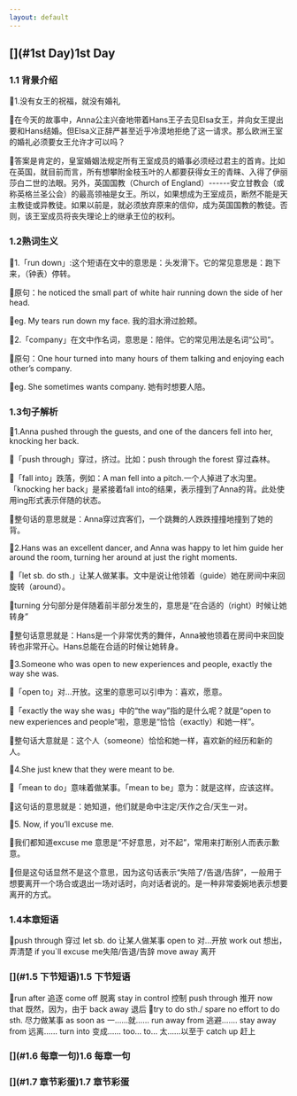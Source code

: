```yaml
---
layout: default
---
```


## [](#1st Day)1st Day

### [](#1.1背景介绍)1.1 背景介绍
 
 🧣1.没有女王的祝福，就没有婚礼
 
 🧦在今天的故事中，Anna公主兴奋地带着Hans王子去见Elsa女王，并向女王提出要和Hans结婚。但Elsa义正辞严甚至近乎冷漠地拒绝了这一请求。那么欧洲王室的婚礼必须要女王允许才可以吗？
 
 🧦答案是肯定的，皇室婚姻法规定所有王室成员的婚事必须经过君主的首肯。比如在英国，就目前而言，所有想攀附金枝玉叶的人都要获得女王的青睐、入得了伊丽莎白二世的法眼。另外，英国国教（Church of England）------安立甘教会（或称英格兰圣公会）的最高领袖是女王。所以，如果想成为王室成员，断然不能是天主教徒或异教徒。如果以前是，就必须放弃原来的信仰，成为英国国教的教徒。否则，该王室成员将丧失理论上的继承王位的权利。
 
 
 
### [](#1.2熟词生义)1.2熟词生义

🧣1.「run down」:这个短语在文中的意思是：头发滑下。它的常见意思是：跑下来，（钟表）停转。

🧦原句：he noticed the small part of white hair running down the side of her head.

🧦eg. My tears run down my face. 我的泪水滑过脸颊。

🧣2.「company」在文中作名词，意思是：陪伴。它的常见用法是名词“公司”。

🧦原句：One hour turned into many hours of them talking and enjoying each other’s company.

🧦eg. She sometimes wants company. 她有时想要人陪。



### [](#1.3句子解析)1.3句子解析

🧣1.Anna pushed through the guests, and one of the dancers fell into her, knocking her back.

🧦「push through」穿过，挤过。比如：push through the forest 穿过森林。

🧦「fall into」跌落，例如：A man fell into a pitch.一个人掉进了水沟里。「knocking her back」是紧接着fall into的结果，表示撞到了Anna的背。此处使用ing形式表示伴随的状态。

🧦整句话的意思就是：Anna穿过宾客们，一个跳舞的人跌跌撞撞地撞到了她的背。

🧣2.Hans was an excellent dancer, and Anna was happy to let him guide her around the room, turning her around at just the right moments.

🧦「let sb. do sth.」让某人做某事。文中是说让他领着（guide）她在房间中来回旋转（around）。

🧦turning 分句部分是伴随着前半部分发生的，意思是“在合适的（right）时候让她转身”

🧦整句话意思就是：Hans是一个非常优秀的舞伴，Anna被他领着在房间中来回旋转也非常开心。Hans总能在合适的时候让她转身。

🧣3.Someone who was open to new experiences and people, exactly the way she was.

🧦「open to」对…开放。这里的意思可以引申为：喜欢，愿意。

🧦「exactly the way she was」中的“the way”指的是什么呢？就是“open to new experiences and people”啦，意思是“恰恰（exactly）和她一样”。

🧦整句话大意就是：这个人（someone）恰恰和她一样，喜欢新的经历和新的人。

🧣4.She just knew that they were meant to be.

🧦「mean to do」意味着做某事。「mean to be」意为：就是这样，应该这样。

🧦这句话的意思就是：她知道，他们就是命中注定/天作之合/天生一对。

🧣5. Now, if you’ll excuse me.

🧦我们都知道excuse me 意思是“不好意思，对不起”，常用来打断别人而表示歉意。

🧦但是这句话显然不是这个意思，因为这句话表示“失陪了/告退/告辞”，一般用于想要离开一个场合或退出一场对话时，向对话者说的。是一种非常委婉地表示想要离开的方式。


### [](#1.4本章短语)1.4本章短语

🧣push through 穿过
let sb. do 让某人做某事
open to 对…开放
work out 想出，弄清楚
if you`ll excuse me失陪/告退/告辞
move away 离开


### [](#1.5 下节短语)1.5 下节短语

🧣run after 追逐
come off 脱离
stay in control 控制
push through 推开
now that 既然，因为，由于
back away 退后
🧣try to do sth./ spare no effort to do sth. 尽力做某事
as soon as 一……就……
run away from 逃避…….
stay away from 远离……
turn into 变成……
too… to… 太……以至于
catch up 赶上

### [](#1.6 每章一句)1.6 每章一句



### [](#1.7 章节彩蛋)1.7 章节彩蛋





